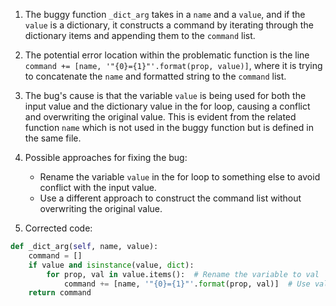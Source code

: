 1. The buggy function `_dict_arg` takes in a `name` and a `value`, and if the `value` is a dictionary, it constructs a command by iterating through the dictionary items and appending them to the `command` list.

2. The potential error location within the problematic function is the line `command += [name, '"{0}={1}"'.format(prop, value)]`, where it is trying to concatenate the `name` and formatted string to the `command` list.

3. The bug's cause is that the variable `value` is being used for both the input value and the dictionary value in the for loop, causing a conflict and overwriting the original value. This is evident from the related function `name` which is not used in the buggy function but is defined in the same file.

4. Possible approaches for fixing the bug:
   - Rename the variable `value` in the for loop to something else to avoid conflict with the input value.
   - Use a different approach to construct the command list without overwriting the original value.

5. Corrected code:
```python
def _dict_arg(self, name, value):
    command = []
    if value and isinstance(value, dict):
        for prop, val in value.items():  # Rename the variable to val
            command += [name, '"{0}={1}"'.format(prop, val)]  # Use val instead of value
    return command
```
